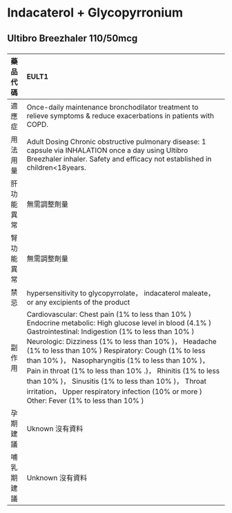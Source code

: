 # Indacaterol + Glycopyrronium

## Ultibro Breezhaler 110/50mcg

##### 

| 藥品代碼   | EULT1                                                                                                                                                                                                                                                                                                                                                                                                                                                                                                                                                |
|:-----------|:-----------------------------------------------------------------------------------------------------------------------------------------------------------------------------------------------------------------------------------------------------------------------------------------------------------------------------------------------------------------------------------------------------------------------------------------------------------------------------------------------------------------------------------------------------|
| 適應症     | Once-daily maintenance bronchodilator treatment to relieve symptoms & reduce exacerbations in patients with COPD.                                                                                                                                                                                                                                                                                                                                                                                                                                    |
| 用法用量   | Adult Dosing Chronic obstructive pulmonary disease: 1 capsule via INHALATION once a day using Ultibro Breezhaler inhaler. Safety and efficacy not established in children<18years.                                                                                                                                                                                                                                                                                                                                                                   |
| 肝功能異常 | 無需調整劑量                                                                                                                                                                                                                                                                                                                                                                                                                                                                                                                                         |
| 腎功能異常 | 無需調整劑量                                                                                                                                                                                                                                                                                                                                                                                                                                                                                                                                         |
| 禁忌       | hypersensitivity to glycopyrrolate， indacaterol maleate， or any excipients of the product                                                                                                                                                                                                                                                                                                                                                                                                                                                          |
| 副作用     | Cardiovascular: Chest pain (1% to less than 10% ) Endocrine metabolic: High glucose level in blood (4.1% ) Gastrointestinal: Indigestion (1% to less than 10% ) Neurologic: Dizziness (1% to less than 10% )， Headache (1% to less than 10% ) Respiratory: Cough (1% to less than 10% )， Nasopharyngitis (1% to less than 10% )， Pain in throat (1% to less than 10% .)， Rhinitis (1% to less than 10% )， Sinusitis (1% to less than 10% )， Throat irritation， Upper respiratory infection (10% or more ) Other: Fever (1% to less than 10% ) |
| 孕期建議   | Uknown 沒有資料                                                                                                                                                                                                                                                                                                                                                                                                                                                                                                                                      |
| 哺乳期建議 | Unknown 沒有資料                                                                                                                                                                                                                                                                                                                                                                                                                                                                                                                                     |

